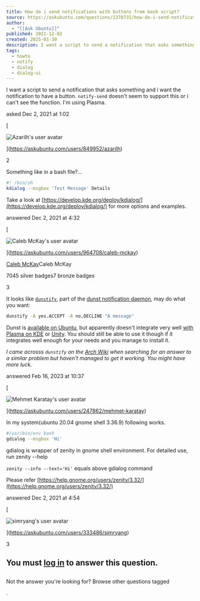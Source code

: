 ```yaml
---
title: How do i send notifications with buttons from bash script?
source: https://askubuntu.com/questions/1378731/how-do-i-send-notifications-with-buttons-from-bash-script
author:
  - "[[Ask Ubuntu]]"
published: 2021-12-02
created: 2025-01-30
description: I want a script to send a notification that asks something and i want the notification to have a button.notify-send doesn't seem to support this or i can't see the function.I'm using Plasma.
tags:
  - howto
  - notify
  - dialog
  - dialog-ui
---
```

I want a script to send a notification that asks something and i want the notification to have a button. `notify-send` doesn't seem to support this or i can't see the function. I'm using Plasma.

asked Dec 2, 2021 at 1:02

[

![Azarilh's user avatar](https://i.sstatic.net/UEjpe.png?s=64)

](https://askubuntu.com/users/849952/azarilh)

2

Something like in a bash file?...

```bash
#! /bin/sh
kdialog --msgbox 'Test Message' Details
```

Take a look at [https://develop.kde.org/deploy/kdialog/](https://develop.kde.org/deploy/kdialog/) for more options and examples.

answered Dec 2, 2021 at 4:32

[

![Caleb McKay's user avatar](https://www.gravatar.com/avatar/d2233ea98aa2c6b1a8697455578d3d99?s=64&d=identicon&r=PG&f=y&so-version=2)

](https://askubuntu.com/users/964708/caleb-mckay)

[Caleb McKay](https://askubuntu.com/users/964708/caleb-mckay)Caleb McKay

7045 silver badges7 bronze badges

3

It looks like [`dunstify`](https://linuxcommandlibrary.com/man/dunstify), part of the [dunst notification daemon](https://github.com/dunst-project/dunst), may do what you want:

```bash
dunstify -A yes.ACCEPT -A no,DECLINE "A message"
```

Dunst is [available on Ubuntu](https://manpages.ubuntu.com/manpages/xenial/en/man1/dunst.1.html), but apparently doesn't integrate very well [with Plasma on KDE](https://www.reddit.com/r/kde/comments/hgs41s/changing_the_notification_deamon/) or [Unity](https://askubuntu.com/questions/1092323/how-do-i-disable-dunst-and-go-back-to-notify-osd/1092324#1092324). You should still be able to use it though if it integrates well enough for your needs and you manage to install it.

*I came acrosss `dunstify` on the [Arch Wiki](https://bbs.archlinux.org/viewtopic.php?id=172965) when searching for an answer to a similar problem but haven't managed to get it working. You might have more luck.*

answered Feb 16, 2023 at 10:37

[

![Mehmet Karatay's user avatar](https://i.sstatic.net/c4iyq.jpg?s=64)

](https://askubuntu.com/users/247862/mehmet-karatay)

In my system(ubuntu 20.04 gnome shell 3.36.9) following works.

```bash
#/usr/bin/env bash
gdialog --msgbox 'Hi'
```

gdialog is wrapper of zenity in gnome shell environment. For detailed use, run zenity --help

`zenity --info --text='Hi'` equals above gdialog command

Please refer [https://help.gnome.org/users/zenity/3.32/](https://help.gnome.org/users/zenity/3.32/)

answered Dec 2, 2021 at 4:54

[

![simryang's user avatar](https://graph.facebook.com/100006856770608/picture?type=large)

](https://askubuntu.com/users/333486/simryang)

3

## You must [log in](https://askubuntu.com/users/login?ssrc=question_page&returnurl=https%3a%2f%2faskubuntu.com%2fquestions%2f1378731) to answer this question.

## 

Not the answer you're looking for? Browse other questions tagged

.